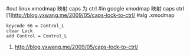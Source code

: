 #out
linux xmodmap 映射 caps 为 ctrl
#in
google xmodmap 映射 caps ctrl
[1]http://blog.yxwang.me/2009/05/caps-lock-to-ctrl/
#alg
.xmodmap
```
keycode 66 = Control_L
clear Lock
add Control = Control_L
```
1. http://blog.yxwang.me/2009/05/caps-lock-to-ctrl/
